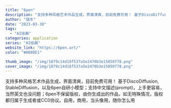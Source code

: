 ```yaml
---
title: "6pen"
description: "支持多种风格艺术作品生成，界面清爽，目前免费可用！ 基于DiscoDiffusion, StableDiffusion，"
author: "瑞东"
date: "2023-03-30"
tags:
  - "AI绘画"
categories: application
series: "AI绘画"
website_link: "https://6pen.art/"
color: "#008DE1"

thumb_image: "/img/1879c14d18f537a5e2470b3e15050f78.png"
cover_image: "/img/1879c14d18f537a5e2470b3e15050f78.png"
---
```


支持多种风格艺术作品生成，界面清爽，目前免费可用！ 基于DiscoDiffusion, StableDiffusion，以及6pen自研小模型；支持中文描述(prompt)，上手更容易，当然英文也没问题；6pen不保留版权，由你生成出的作品，如无特殊情况，版权都归属于生成者或CC0协议。自用，商用，当头像用，随你怎么用